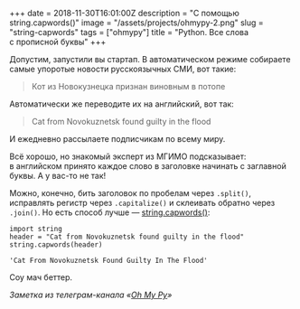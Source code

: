 +++
date = 2018-11-30T16:01:00Z
description = "С помощью string.capwords()"
image = "/assets/projects/ohmypy-2.png"
slug = "string-capwords"
tags = ["ohmypy"]
title = "Python. Все слова с прописной буквы"
+++

Допустим, запустили вы стартап. В автоматическом режиме собираете самые упоротые новости русскоязычных СМИ, вот такие:

> Кот из Новокузнецка признан виновным в потопе

Автоматически же переводите их на английский, вот так:

> Cat from Novokuznetsk found guilty in the flood

И ежедневно рассылаете подписчикам по всему миру.

Всё хорошо, но знакомый эксперт из МГИМО подсказывает: в английском принято каждое слово в заголовке начинать с заглавной буквы. А у вас-то не так!

Можно, конечно, бить заголовок по пробелам через `.split()`, исправлять регистр через `.capitalize()` и склеивать обратно через `.join()`. Но есть способ лучше — [string.capwords()](https://devdocs.io/python~3.7/library/string#string.capwords):

```
import string
header = "Cat from Novokuznetsk found guilty in the flood"
string.capwords(header)

'Cat From Novokuznetsk Found Guilty In The Flood'
```

Соу мач беттер.

<div class="row">
<div class="col-xs-12 col-sm-10 col-md-8"><p><em>Заметка из телеграм-канала <span class="nowrap"><i class="fas fa-kiwi-bird"></i> «<a href="https://t.me/ohmypy">Oh My Py</a>»</span></em></p></div>
</div>
